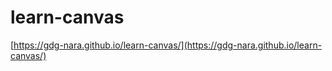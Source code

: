 # learn-canvas

[https://gdg-nara.github.io/learn-canvas/](https://gdg-nara.github.io/learn-canvas/)


